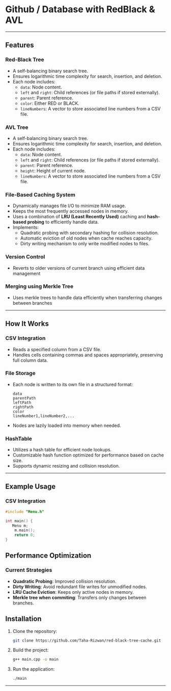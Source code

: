 # Github / Database with RedBlack & AVL


---

## Features

### Red-Black Tree
- A self-balancing binary search tree.
- Ensures logarithmic time complexity for search, insertion, and deletion.
- Each node includes:
  - `data`: Node content.
  - `left` and `right`: Child references (or file paths if stored externally).
  - `parent`: Parent reference.
  - `color`: Either RED or BLACK.
  - `lineNumbers`: A vector to store associated line numbers from a CSV file.
### AVL Tree
- A self-balancing binary search tree.
- Ensures logarithmic time complexity for search, insertion, and deletion.
- Each node includes:
  - `data`: Node content.
  - `left` and `right`: Child references (or file paths if stored externally).
  - `parent`: Parent reference.
  - `height`: Height of current node.
  - `lineNumbers`: A vector to store associated line numbers from a CSV file.

### File-Based Caching System
- Dynamically manages file I/O to minimize RAM usage.
- Keeps the most frequently accessed nodes in memory.
- Uses a combination of **LRU (Least Recently Used)** caching and **hash-based probing** to efficiently handle data.
- Implements:
  - Quadratic probing with secondary hashing for collision resolution.
  - Automatic eviction of old nodes when cache reaches capacity.
  - Dirty writing mechanism to only write modified nodes to files.
### Version Control
- Reverts to older versions of current branch using efficient data management
### Merging using Merkle Tree
- Uses merkle trees to handle data efficiently when transferring changes between branches
---

## How It Works

### CSV Integration
- Reads a specified column from a CSV file.
- Handles cells containing commas and spaces appropriately, preserving full column data.

### File Storage
- Each node is written to its own file in a structured format:
  ```
  data
  parentPath
  leftPath
  rightPath
  color
  lineNumber1,lineNumber2,...
  ```
- Nodes are lazily loaded into memory when needed.

### HashTable
- Utilizes a hash table for efficient node lookups.
- Customizable hash function optimized for performance based on cache size.
- Supports dynamic resizing and collision resolution.

---


## Example Usage

### CSV Integration
```cpp
#include "Menu.h"

int main() {
   Menu m;
    m.main();
    return 0;
}
```



## Performance Optimization

### Current Strategies
- **Quadratic Probing**: Improved collision resolution.
- **Dirty Writing**: Avoid redundant file writes for unmodified nodes.
- **LRU Cache Eviction**: Keeps only active nodes in memory.
- **Merkle tree when commiting**: Transfers only changes between branches.



## Installation

1. Clone the repository:
   ```bash
   git clone https://github.com/Taha-Rizwan/red-black-tree-cache.git
   ```

2. Build the project:
   ```bash
   g++ main.cpp -o main
   ```

3. Run the application:
   ```bash
   ./main
   ```

---

